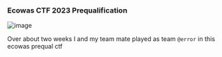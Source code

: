 <h3> Ecowas CTF 2023 Prequalification </h3>

![image](https://github.com/h4ckyou/h4ckyou.github.io/assets/127159644/d82942c0-2e15-4be8-a897-315627687082)

Over about two weeks I and my team mate played as team `@error` in this ecowas prequal ctf

